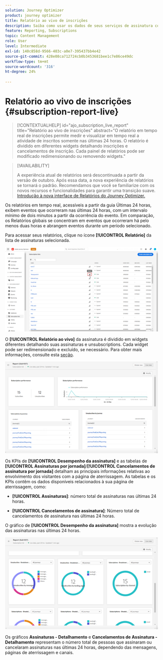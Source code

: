 ```yaml
---
solution: Journey Optimizer
product: journey optimizer
title: Relatório ao vivo de inscrições
description: Saiba como usar os dados de seus serviços de assinatura com o relatório online de assinatura
feature: Reporting, Subscriptions
topic: Content Management
role: User
level: Intermediate
exl-id: 140c858d-9566-403c-a0e7-395437bb4e42
source-git-commit: 428e08ca712724cb0b3453681bee1c7e86ce49dc
workflow-type: tm+mt
source-wordcount: '316'
ht-degree: 24%

---
```


# Relatório ao vivo de inscrições {#subscription-report-live}

>[!CONTEXTUALHELP]
>id="ajo_subscription_live_report"
>title="Relatório ao vivo de inscrições"
>abstract="O relatório em tempo real de inscrições permite medir e visualizar em tempo real a atividade de inscritos somente nas últimas 24 horas. O relatório é dividido em diferentes widgets detalhando inscrições e cancelamentos de inscrição. Cada painel de relatórios pode ser modificado redimensionando ou removendo widgets."

>[!AVAILABILITY]
>
>A experiência atual de relatórios será descontinuada a partir da versão de outubro. Após essa data, a nova experiência de relatórios se tornará o padrão. Recomendamos que você se familiarize com os novos recursos e funcionalidades para garantir uma transição suave. [Introdução à nova interface de Relatórios do Journey Optimizer.](report-gs-cja.md)

Os relatórios em tempo real, acessíveis a partir da guia Últimas 24 horas, exibem eventos que ocorreram nas últimas 24 horas, com um intervalo mínimo de dois minutos a partir da ocorrência do evento. Em comparação, os Relatórios globais se concentram em eventos que ocorreram há pelo menos duas horas e abrangem eventos durante um período selecionado.

Para acessar seus relatórios, clique no ícone **[!UICONTROL Relatório]** da lista de assinaturas selecionada.

![](assets/subscription_report_7.png)

O **[!UICONTROL Relatório ao vivo]** da assinatura é dividido em widgets diferentes detalhando suas assinaturas e unsubscriptions. Cada widget pode ser redimensionado e excluído, se necessário. Para obter mais informações, consulte esta [seção](live-report.md).

![](assets/subscription_report_3.png)

Os KPIs de **[!UICONTROL Desempenho da assinatura]** e as tabelas de **[!UICONTROL Assinaturas por jornada]**/**[!UICONTROL Cancelamentos de assinatura por jornada]** detalham as principais informações relativas ao envolvimento dos visitantes com a página de aterrissagem. As tabelas e os KPIs contêm os dados disponíveis relacionados à sua página de aterrissagem, como:

* **[!UICONTROL Assinaturas]**: número total de assinaturas nas últimas 24 horas.

* **[!UICONTROL Cancelamentos de assinatura]**: Número total de cancelamentos de assinatura nas últimas 24 horas.

O gráfico de **[!UICONTROL Desempenho da assinatura]** mostra a evolução das assinaturas nas últimas 24 horas.

![](assets/subscription_report_4.png)

Os gráficos **Assinaturas - Detalhamento** e **Cancelamentos de Assinatura - Detalhamento** representam o número total de pessoas que assinaram ou cancelaram assinaturas nas últimas 24 horas, dependendo das mensagens, páginas de aterrissagem e canais.
